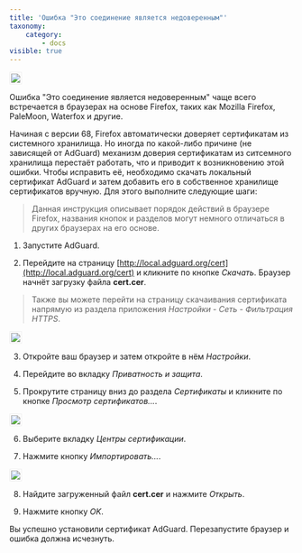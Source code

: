 ```yaml
---
title: 'Ошибка "Это соединение является недоверенным"'
taxonomy:
    category:
        - docs
visible: true
---
```


<img src="https://cdn.adguard.com/public/Adguard/kb/en/certificate/cert_ru.png" style="border: 1px solid #efefef; padding: 2px; max-width: 750" />

Ошибка "Это соединение является недоверенным" чаще всего встречается в браузерах на основе Firefox, таких как Mozilla Firefox, PaleMoon, Waterfox и другие.

Начиная с версии 68, Firefox автоматически доверяет сертификатам из системного хранилища. Но иногда по какой-либо причине (не зависящей от AdGuard) механизм доверия сертификатам из ситсемного хранилища перестаёт работать, что и приводит к возникновению этой ошибки. Чтобы исправить её, необходимо скачать локальный сертификат AdGuard и затем добавить его в собственное хранилище сертификатов вручную. Для этого выполните следующие шаги: 

>Данная инструкция описывает порядок действий в браузере Firefox, названия кнопок и разделов могут немного отличаться в других браузерах на его основе.

1) Запустите AdGuard.

2) Перейдите на страницу [http://local.adguard.org/cert](http://local.adguard.org/cert) и кликните по кнопке *Скачать*. Браузер начнёт загрузку файла **cert.cer**.

>Также вы можете перейти на страницу скачаивания сертификата напрямую из раздела приложения *Настройки - Сеть - Фильтрация HTTPS*.

<img src="https://cdn.adguard.com/public/Adguard/kb/en/certificate/cert_win_ru.png" style="border: 1px solid #efefef; padding: 2px; max-width: 550" />

3) Откройте ваш браузер и затем откройте в нём *Настройки*.

4) Перейдите во вкладку *Приватность и защита*.

5) Прокрутите страницу вниз до раздела *Сертификаты* и кликните по кнопке *Просмотр сертификатов...*.

<img src="https://cdn.adguard.com/public/Adguard/kb/ru/certificate/cert_settings_ru.png" style="border: 1px solid #efefef; padding: 2px; max-width: 750" />

6) Выберите вкладку *Центры сертификации*.

7) Нажмите кнопку *Импортировать...*.

<img src="https://cdn.adguard.com/public/Adguard/kb/ru/certificate/cert_import_ru.png" style="border: 1px solid #efefef; padding: 2px; max-width: 550" />

8) Найдите загруженный файл **cert.cer** и нажмите *Открыть*.

9) Нажмите кнопку *OK*.

Вы успешно установили сертификат AdGuard. Перезапустите браузер и ошибка должна исчезнуть.